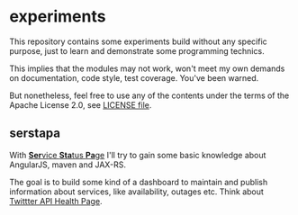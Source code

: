 # experiments

This repository contains some experiments build without any specific purpose, just to learn and demonstrate some programming technics.

This implies that the modules may not work, won't meet my own demands on documentation, code style, test coverage. You've been warned.

But nonetheless, feel free to use any of the contents under the terms of the Apache License 2.0, see [LICENSE file](LICENSE).

## serstapa
With [**Ser**vice **Sta**tus **Pa**ge](serstapa) I'll try to gain some basic knowledge about AngularJS, maven and JAX-RS.

The goal is to build some kind of a dashboard to maintain and publish information about services, like availability, outages etc. Think about [Twittter API Health Page](https://dev.twitter.com/status).
